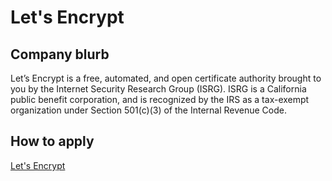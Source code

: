 # Let's Encrypt

## Company blurb

Let’s Encrypt is a free, automated, and open certificate authority brought to you by the Internet Security Research Group (ISRG). ISRG is a California public benefit corporation, and is recognized by the IRS as a tax-exempt organization under Section 501(c)(3) of the Internal Revenue Code.

## How to apply

[Let's Encrypt](https://letsencrypt.org/jobs/)
